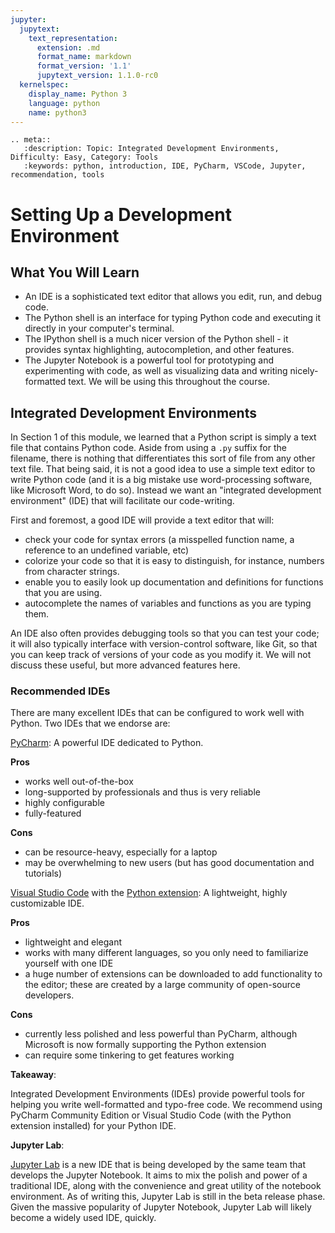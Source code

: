```yaml
---
jupyter:
  jupytext:
    text_representation:
      extension: .md
      format_name: markdown
      format_version: '1.1'
      jupytext_version: 1.1.0-rc0
  kernelspec:
    display_name: Python 3
    language: python
    name: python3
---
```


```raw_mimetype="text/restructuredtext"
.. meta::
   :description: Topic: Integrated Development Environments, Difficulty: Easy, Category: Tools
   :keywords: python, introduction, IDE, PyCharm, VSCode, Jupyter, recommendation, tools
```

# Setting Up a Development Environment
## What You Will Learn

- An IDE is a sophisticated text editor that allows you edit, run, and debug code. 
- The Python shell is an interface for typing Python code and executing it directly in your computer's terminal.
- The IPython shell is a much nicer version of the Python shell - it provides syntax highlighting, autocompletion, and other features.
- The Jupyter Notebook is a powerful tool for prototyping and experimenting with code, as well as visualizing data and writing nicely-formatted text. We will be using this throughout the course.


## Integrated Development Environments
In Section 1 of this module, we learned that a Python script is simply a text file that contains Python code. Aside from using a `.py` suffix for the filename, there is nothing that differentiates this sort of file from any other text file. That being said, it is not a good idea to use a simple text editor to write Python code (and it is a big mistake use word-processing software, like Microsoft Word, to do so). Instead we want an "integrated development environment" (IDE) that will facilitate our code-writing. 

First and foremost, a good IDE will provide a text editor that will:

- check your code for syntax errors (a misspelled function name, a reference to an undefined variable, etc)
- colorize your code so that it is easy to distinguish, for instance, numbers from character strings.
- enable you to easily look up documentation and definitions for functions that you are using.
- autocomplete the names of variables and functions as you are typing them.

An IDE also often provides debugging tools so that you can test your code; it will also typically interface with version-control software, like Git, so that you can keep track of versions of your code as you modify it. We will not discuss these useful, but more advanced features here.

### Recommended IDEs
There are many excellent IDEs that can be configured to work well with Python. Two IDEs that we endorse are:
 
[PyCharm](https://www.jetbrains.com/pycharm/download): A powerful IDE dedicated to Python.

**Pros**

- works well out-of-the-box
- long-supported by professionals and thus is very reliable
- highly configurable
- fully-featured

**Cons**

 - can be resource-heavy, especially for a laptop
 - may be overwhelming to new users (but has good documentation and tutorials)
 
[Visual Studio Code](https://code.visualstudio.com/) with the [Python extension](https://code.visualstudio.com/docs/languages/python): A lightweight, highly customizable IDE.

**Pros**

- lightweight and elegant 
- works with many different languages, so you only need to familiarize yourself with one IDE
- a huge number of extensions can be downloaded to add functionality to the editor; these are created by a large community of open-source developers.

**Cons**

- currently less polished and less powerful than PyCharm, although Microsoft is now formally supporting the Python extension
- can require some tinkering to get features working


<div class="alert alert-info">

**Takeaway**:

Integrated Development Environments (IDEs) provide powerful tools for helping you write well-formatted and typo-free code. We recommend using PyCharm Community Edition or Visual Studio Code (with the Python extension installed) for your Python IDE. 
</div>


<div class="alert alert-warning">

**Jupyter Lab**:

[Jupyter Lab](https://jupyterlab.readthedocs.io/en/stable/getting_started/overview.html) is a new IDE that is being developed by the same team that develops the Jupyter Notebook. It aims to mix the polish and power of a traditional IDE, along with the convenience and great utility of the notebook environment. As of writing this, Jupyter Lab is still in the beta release phase. Given the massive popularity of Jupyter Notebook, Jupyter Lab will likely become a widely used IDE, quickly. 

</div>
